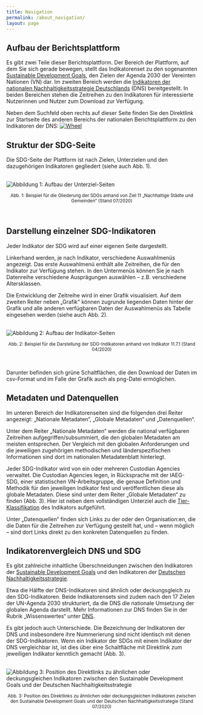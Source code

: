 ```yaml
---
title: Navigation
permalink: /about_navigation/
layout: page
---
```


## Aufbau der Berichtsplattform

Es gibt zwei Teile dieser Berichtsplattform. Der Bereich der Plattform, auf dem Sie sich gerade bewegen, stellt das Indikatorenset zu den sogenannten [Sustainable Development Goals](https://www.un.org/sustainabledevelopment/sustainable-development-goals/), den Zielen der Agenda 2030 der Vereinten Nationen (VN) dar. Im zweiten Bereich werden die [Indikatoren der nationalen Nachhaltigkeitsstrategie Deutschlands](https://sustainabledevelopment-deutschland.github.io/) (DNS) bereitgestellt. In beiden Bereichen stehen die Zeitreihen zu den Indikatoren für interessierte Nutzerinnen und Nutzer zum Download zur Verfügung.

Neben dem Suchfeld oben rechts auf dieser Seite finden Sie den Direktlink zur Startseite des anderen Bereichs der nationalen Berichtsplattform zu den Indikatoren der DNS: [<img src="https://g205sdgs.github.io/sdg-indicators/assets/img/about/DNS Wheel.png" alt="Wheel">](https://sustainabledevelopment-deutschland.github.io)

## Struktur der SDG-Seite

Die SDG-Seite der Plattform ist nach Zielen, Unterzielen und den dazugehörigen Indikatoren gegliedert (siehe auch Abb. 1).

<br>
<img src="https://g205SDGs.github.io/sdg-indicators/assets/img/about/target_page.PNG" alt="Abbildung 1: Aufbau der Unterziel-Seiten" class="responsiveImg">

<p style="text-align:center">
<small> Abb. 1: Beispiel für die Gliederung der SDGs anhand von Ziel 11 „Nachhaltige Städte und Gemeinden“ (Stand 07/2020)</small>
</p>
<br>

## Darstellung einzelner SDG-Indikatoren

Jeder Indikator der SDG wird auf einer eigenen Seite dargestellt.

Linkerhand werden, je nach Indikator, verschiedene Auswahlmenüs angezeigt. Das erste Auswahlmenü enthält alle Zeitreihen, die für den Indikator zur Verfügung stehen. In den Untermenüs können Sie je nach Datenreihe verschiedene Ausprägungen auswählen – z.B. verschiedene Altersklassen.

Die Entwicklung der Zeitreihe wird in einer Grafik visualisiert. Auf dem zweiten Reiter neben „Grafik“ können zugrunde liegenden Daten hinter der Grafik und alle anderen verfügbaren Daten der Auswahlmenüs als Tabelle eingesehen werden (siehe auch Abb. 2).

<br>
<img src="https://g205SDGs.github.io/sdg-indicators/assets/img/about/indicator_page.PNG" alt="Abbildung 2: Aufbau der Indikator-Seiten" class="responsiveImg">

<p style="text-align:center">
<small> Abb. 2: Beispiel für die Darstellung der SDG-Indikatoren anhand von Indikator 11.7.1 (Stand 04/2020)</small>
</p>
<br>

Darunter befinden sich grüne Schaltflächen, die den Download der Daten im csv-Format und im Falle der Grafik auch als png-Datei ermöglichen.

## Metadaten und Datenquellen

Im unteren Bereich der Indikatorenseiten sind die folgenden drei Reiter angezeigt: „Nationale Metadaten“, „Globale Metadaten“ und „Datenquellen“.

Unter dem Reiter „Nationale Metadaten“ werden die national verfügbaren Zeitreihen aufgegriffen/subsummiert, die den globalen Metadaten am meisten entsprechen. Der Vergleich mit den globalen Anforderungen und die jeweiligen zugehörigen methodischen und länderspezifischen Informationen sind dort im nationalen Metadatenblatt hinterlegt.

Jeder SDG-Indikator wird von ein oder mehreren Custodian Agencies verwaltet. Die Custodian Agencies legen, in Rücksprache mit der IAEG-SDG, einer statistischen VN-Arbeitsgruppe, die genaue Definition und Methodik für den jeweiligen Indikator fest und veröffentlichen diese als globale Metadaten. Diese sind unter dem Reiter „Globale Metadaten“ zu finden (Abb. 3). Hier ist neben dem vollständigen Unterziel auch die [Tier-Klassifikation](https://unstats.un.org/sdgs/iaeg-sdgs/tier-classification/) des Indikators aufgeführt.

Unter „Datenquellen“ finden sich Links zu der oder den Organisation:en, die die Daten für die Zeitreihen zur Verfügung gestellt hat, und – wenn möglich – sind dort Links direkt zu den konkreten Datenquellen zu finden.

## Indikatorenvergleich DNS und SDG

Es gibt zahlreiche inhaltliche Überschneidungen zwischen den Indikatoren der [Sustainable Development Goals](https://www.un.org/sustainabledevelopment/sustainable-development-goals/) und den Indikatoren der [Deutschen Nachhaltigkeitsstrategie](https://sustainabledevelopment-deutschland.github.io/).

Etwa die Hälfte der DNS-Indikatoren sind ähnlich oder deckungsgleich zu den SDG-Indikatoren. Beide Indikatorensets sind zudem nach den 17 Zielen der UN-Agenda 2030 strukturiert, da die DNS die nationale Umsetzung der globalen Agenda darstellt. Mehr Informationen zur DNS finden Sie in der Rubrik „Wissenswertes“ unter [DNS](https://sustainabledevelopment-deutschland.github.io/facts_dns).

Es gibt jedoch auch Unterschiede. Die Bezeichnung der Indikatoren der DNS und insbesondere ihre Nummerierung sind nicht identisch mit denen der SDG-Indikatoren. Wenn ein Indikator der SDGs mit einem Indikator der DNS vergleichbar ist, ist dies über eine Schaltfläche mit Direktlink zum jeweiligen Indikator kenntlich gemacht (Abb. 3).

<br>
<img src="https://g205SDGs.github.io/sdg-indicators/assets/img/about/navigation_dns.PNG" alt="Abbildung 3: Position des Direktlinks zu ähnlichen oder deckungsgleichen Indikatoren zwischen den Sustainable Development Goals und der Deutschen Nachhaltigkeitsstrategie" class="responsiveImg">

<p style="text-align:center">
<small> Abb. 3: Position des Direktlinks zu ähnlichen oder deckungsgleichen Indikatoren zwischen den Sustainable Development Goals und der Deutschen Nachhaltigkeitsstrategie (Stand 07/2020)</small>
</p>
<br>

